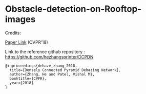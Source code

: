 # Obstacle-detection-on-Rooftop-images

Credits:

[Paper Link](https://arxiv.org/abs/1803.08396) (CVPR'18)

Link to the reference github repository : https://github.com/hezhangsprinter/DCPDN
```
@inproceedings{dehaze_zhang_2018,		
  title={Densely Connected Pyramid Dehazing Network},
  author={Zhang, He and Patel, Vishal M},
  booktitle={CVPR},
  year={2018}
} 
```
